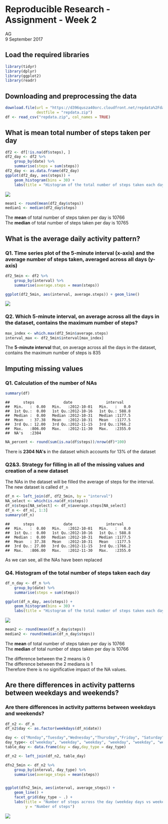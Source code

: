 # Reproducible Research - Assignment - Week 2
AG  
9 September 2017  



## Load the required libraries


```r
library(tidyr)
library(dplyr)
library(ggplot2)
library(readr)
```


## Downloading and preprocessing the data


```r
download.file(url = "https://d396qusza40orc.cloudfront.net/repdata%2Fdata%2Factivity.zip",
              destfile = "repdata.zip")
df <- read_csv("repdata.zip", col_names = TRUE)
```

## What is mean total number of steps taken per day


```r
df2 <- df[!is.na(df$steps), ]
df2_day <- df2 %>%
    group_by(date) %>%
    summarise(steps = sum(steps))
df2_day <- as.data.frame(df2_day)
ggplot(df2_day, aes(steps)) + 
    geom_histogram(bins = 30) +
    labs(title = "Histogram of the total number of steps taken each day")
```

![](PA1_template_files/figure-html/mean_number_steps-1.png)<!-- -->

```r
mean1 <- round(mean(df2_day$steps))
median1 <- median(df2_day$steps)
```

The **mean** of total number of steps taken per day is 10766  
The **median** of total number of steps taken per day is 10765


## What is the average daily activity pattern?

### Q1. Time series plot of the 5-minute interval (x-axis) and the average number of steps taken, averaged across all days (y-axis)


```r
df2_5min <- df2 %>%
    group_by(interval) %>%
    summarise(average.steps = mean(steps))

ggplot(df2_5min, aes(interval, average.steps)) + geom_line()
```

![](PA1_template_files/figure-html/time_series_plot_5min_interval_average_steps-1.png)<!-- -->

### Q2. Which 5-minute interval, on average across all the days in the dataset, contains the maximum number of steps?


```r
max_index <- which.max(df2_5min$average.steps)
interval_max <- df2_5min$interval[max_index]
```

The **5-minute interval** that, on average across all the days in the dataset, contains the maximum number of steps is 835


## Imputing missing values

### Q1. Calculation of the number of NAs

```r
summary(df)
```

```
##      steps             date               interval     
##  Min.   :  0.00   Min.   :2012-10-01   Min.   :   0.0  
##  1st Qu.:  0.00   1st Qu.:2012-10-16   1st Qu.: 588.8  
##  Median :  0.00   Median :2012-10-31   Median :1177.5  
##  Mean   : 37.38   Mean   :2012-10-31   Mean   :1177.5  
##  3rd Qu.: 12.00   3rd Qu.:2012-11-15   3rd Qu.:1766.2  
##  Max.   :806.00   Max.   :2012-11-30   Max.   :2355.0  
##  NA's   :2304
```

```r
NA_percent <- round(sum(is.na(df$steps))/nrow(df)*100)
```

There is **2304 NA's** in the dataset which accounts for 13% of the dataset


### Q2&3.  Strategy for filling in all of the missing values and creation of a new dataset

The NAs in the dataset will be filled the average of steps for the interval.  
The new dataset is called `df_n`


```r
df_n <- left_join(df, df2_5min, by = "interval")
NA_select <- which(is.na(df_n$steps))
df_n$steps[NA_select] <- df_n$average.steps[NA_select]
df_n <- df_n[, 1:3]
summary(df_n)
```

```
##      steps             date               interval     
##  Min.   :  0.00   Min.   :2012-10-01   Min.   :   0.0  
##  1st Qu.:  0.00   1st Qu.:2012-10-16   1st Qu.: 588.8  
##  Median :  0.00   Median :2012-10-31   Median :1177.5  
##  Mean   : 37.38   Mean   :2012-10-31   Mean   :1177.5  
##  3rd Qu.: 27.00   3rd Qu.:2012-11-15   3rd Qu.:1766.2  
##  Max.   :806.00   Max.   :2012-11-30   Max.   :2355.0
```

As we can see, all the NAs have been replaced

### Q4. Histogram of the total number of steps taken each day 


```r
df_n_day <- df_n %>%
    group_by(date) %>%
    summarise(steps = sum(steps))

ggplot(df_n_day, aes(steps)) + 
    geom_histogram(bins = 30) +
    labs(title = "Histogram of the total number of steps taken each day")
```

![](PA1_template_files/figure-html/mean_number_steps_with_new_datset-1.png)<!-- -->

```r
mean2 <- round(mean(df_n_day$steps))
median2 <- round(median(df_n_day$steps))
```


The **mean** of total number of steps taken per day is 10766  
The **median** of total number of steps taken per day is 10766

The difference between the 2 means is 0  
The difference between the 2 medians is 1  
Therefore there is no significative impact of the NA values.

## Are there differences in activity patterns between weekdays and weekends?

### Are there differences in activity patterns between weekdays and weekends?


```r
df_n2 <- df_n
df_n2$day <- as.factor(weekdays(df_n$date))

day <- c("Monday","Tuesday","Wednesday","Thursday","Friday", "Saturday", "Sunday")
day_type<- c("weekday", "weekday", "weekday", "weekday", "weekday", "weekend", "weekend")
table_day <- data.frame(day = day,day_type = day_type)

df_n2 <- left_join(df_n2, table_day)

dfn2_5min <- df_n2 %>%
    group_by(interval, day_type) %>%
    summarise(average_steps = mean(steps))


ggplot(dfn2_5min, aes(interval, average_steps)) + 
    geom_line() + 
    facet_grid(day_type ~ .) +
    labs(title = "Number of steps across the day (weekday days vs weekend days)",
         y = "Number of steps")
```

![](PA1_template_files/figure-html/unnamed-chunk-4-1.png)<!-- -->



